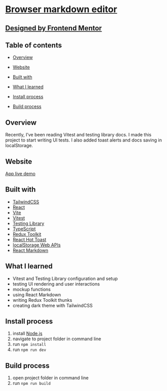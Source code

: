 # [Browser markdown editor](https://jolly-croissant-507415.netlify.app/)

## [Designed by Frontend Mentor](https://www.frontendmentor.io/challenges/inbrowser-markdown-editor-r16TrrQX9/hub)

## Table of contents

- [Overview](#overview)
- [Website](#website)
- [Built with](#built-with)
- [What I learned](#what-i-learned)
- [Install process](#install-process)
- [Build process](#build-process)

  ##

## Overview

Recently, I’ve been reading Vitest and testing library docs. I made this project to start writing UI tests. I also added toast alerts and docs saving in localStorage.

## Website

[App live demo](https://jolly-croissant-507415.netlify.app/)

## Built with

- [TailwindCSS](https://tailwindcss.com/)
- [React](https://reactjs.org/)
- [Vite](https://vitejs.dev/)
- [Vitest](https://vitest.dev/)
- [Testing Library](https://testing-library.com/)
- [TypeScript](https://www.typescriptlang.org/)
- [Redux Toolkit](https://redux-toolkit.js.org/)
- [React Hot Toast](https://react-hot-toast.com/)
- [localStorage Web APIs](https://developer.mozilla.org/en-US/docs/Web/API/Window/localStorage)
- [React Markdown](https://github.com/remarkjs/react-markdown)

## What I learned

- Vitest and Testing Library configuration and setup
- testing UI rendering and user interactions
- mockup functions
- using React Markdown
- writing Redux Toolkit thunks
- creating dark theme with TailwindCSS

## Install process

1. install [Node.js](https://nodejs.org/en/download/)
2. navigate to project folder in command line
3. run `npm install`
4. run `npm run dev`

## Build process

1. open project folder in command line
2. run `npm run build`
